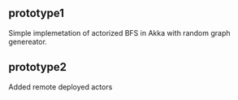 prototype1
----------
Simple implemetation of actorized BFS in Akka with random graph genereator.

prototype2
----------
Added remote deployed actors